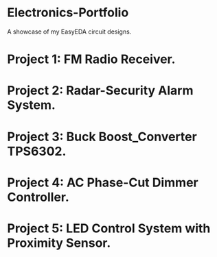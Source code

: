 # Electronics-Portfolio
A showcase of my EasyEDA circuit designs.
# Project 1: FM Radio Receiver.
# Project 2: Radar-Security Alarm System.
# Project 3: Buck Boost_Converter TPS6302.
# Project 4: AC Phase-Cut Dimmer Controller.
# Project 5: LED Control System with Proximity Sensor.
